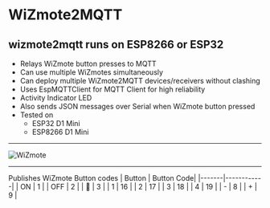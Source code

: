 # WiZmote2MQTT

wizmote2mqtt runs on ESP8266 or ESP32
---
* Relays WiZmote button presses to MQTT
* Can use multiple WiZmotes simultaneously
* Can deploy multiple WiZmote2MQTT devices/receivers without clashing
* Uses EspMQTTClient for MQTT Client for high reliability
* Activity Indicator LED
* Also sends JSON messages over Serial when WiZmote button pressed
* Tested on
  * ESP32 D1 Mini
  * ESP8266 D1 Mini


---

![WiZmote](https://i.imgur.com/sWICujZ.jpg)

---

Publishes WiZmote Button codes
| Button | Button Code|
|-------|------------|
| ON    | 1          |
| OFF   | 2          |
| 🌙    | 3          |
| 1     | 16         |
| 2     | 17         |
| 3     | 18         |
| 4     | 19         |
| -     | 8          |
| +     | 9          |



